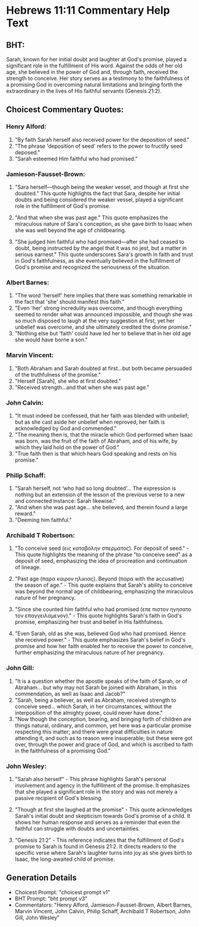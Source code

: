 # Hebrews 11:11 Commentary Help Text

## BHT:
Sarah, known for her initial doubt and laughter at God's promise, played a significant role in the fulfillment of His word. Against the odds of her old age, she believed in the power of God and, through faith, received the strength to conceive. Her story serves as a testimony to the faithfulness of a promising God in overcoming natural limitations and bringing forth the extraordinary in the lives of His faithful servants (Genesis 21:2).

## Choicest Commentary Quotes:
### Henry Alford:
1. "By faith Sarah herself also received power for the deposition of seed." 
2. "The phrase 'deposition of seed' refers to the power to fructify seed deposed."
3. "Sarah esteemed Him faithful who had promised."

### Jamieson-Fausset-Brown:
1. "Sara herself—though being the weaker vessel, and though at first she doubted." This quote highlights the fact that Sara, despite her initial doubts and being considered the weaker vessel, played a significant role in the fulfillment of God's promise.

2. "And that when she was past age." This quote emphasizes the miraculous nature of Sara's conception, as she gave birth to Isaac when she was well beyond the age of childbearing.

3. "She judged him faithful who had promised—after she had ceased to doubt, being instructed by the angel that it was no jest, but a matter in serious earnest." This quote underscores Sara's growth in faith and trust in God's faithfulness, as she eventually believed in the fulfillment of God's promise and recognized the seriousness of the situation.

### Albert Barnes:
1. "The word 'herself' here implies that there was something remarkable in the fact that 'she' should manifest this faith."
2. "Even 'her' strong incredulity was overcome, and though everything seemed to render what was announced impossible, and though she was so much disposed to laugh at the very suggestion at first, yet her unbelief was overcome, and she ultimately credited the divine promise."
3. "Nothing else but 'faith' could have led her to believe that in her old age she would have borne a son."

### Marvin Vincent:
1. "Both Abraham and Sarah doubted at first...but both became persuaded of the truthfulness of the promise." 
2. "Herself [Sarah], she who at first doubted." 
3. "Received strength...and that when she was past age."

### John Calvin:
1. "It must indeed be confessed, that her faith was blended with unbelief; but as she cast aside her unbelief when reproved, her faith is acknowledged by God and commended."
2. "The meaning then is, that the miracle which God performed when Isaac was born, was the fruit of the faith of Abraham, and of his wife, by which they laid hold on the power of God."
3. "True faith then is that which hears God speaking and rests on his promise."

### Philip Schaff:
1. "Sarah herself, not ‘who had so long doubted’... The expression is nothing but an extension of the lesson of the previous verse to a new and connected instance: Sarah likewise."
2. "And when she was past age... she believed, and therein found a large reward."
3. "Deeming him faithful."

### Archibald T Robertson:
1. "To conceive seed (εις καταβολην σπερματος). For deposit of seed." - This quote highlights the meaning of the phrase "to conceive seed" as a deposit of seed, emphasizing the idea of procreation and continuation of lineage.

2. "Past age (παρα καιρον ηλικιας). Beyond (παρα with the accusative) the season of age." - This quote explains that Sarah's ability to conceive was beyond the normal age of childbearing, emphasizing the miraculous nature of her pregnancy.

3. "Since she counted him faithful who had promised (επε πιστον ηγησατο τον επαγγειλαμενον)." - This quote highlights Sarah's faith in God's promise, emphasizing her trust and belief in His faithfulness.

4. "Even Sarah, old as she was, believed God who had promised. Hence she received power." - This quote emphasizes Sarah's belief in God's promise and how her faith enabled her to receive the power to conceive, further emphasizing the miraculous nature of her pregnancy.

### John Gill:
1. "It is a question whether the apostle speaks of the faith of Sarah, or of Abraham... but why may not Sarah be joined with Abraham, in this commendation, as well as Isaac and Jacob?"
2. "Sarah, being a believer, as well as Abraham, received strength to conceive seed... which Sarah, in her circumstances, without the interposition of the almighty power, could never have done."
3. "Now though the conception, bearing, and bringing forth of children are things natural, ordinary, and common, yet here was a particular promise respecting this matter; and there were great difficulties in nature attending it, and such as to reason were insuperable; but these were got over, through the power and grace of God, and which is ascribed to faith in the faithfulness of a promising God."

### John Wesley:
1. "Sarah also herself" - This phrase highlights Sarah's personal involvement and agency in the fulfillment of the promise. It emphasizes that she played a significant role in the story and was not merely a passive recipient of God's blessing.

2. "Though at first she laughed at the promise" - This quote acknowledges Sarah's initial doubt and skepticism towards God's promise of a child. It shows her human response and serves as a reminder that even the faithful can struggle with doubts and uncertainties.

3. "Genesis 21:2" - This reference indicates that the fulfillment of God's promise to Sarah is found in Genesis 21:2. It directs readers to the specific verse where Sarah's laughter turns into joy as she gives birth to Isaac, the long-awaited child of promise.


## Generation Details
- Choicest Prompt: "choicest prompt v1"
- BHT Prompt: "bht prompt v3"
- Commentators: "Henry Alford, Jamieson-Fausset-Brown, Albert Barnes, Marvin Vincent, John Calvin, Philip Schaff, Archibald T Robertson, John Gill, John Wesley"
